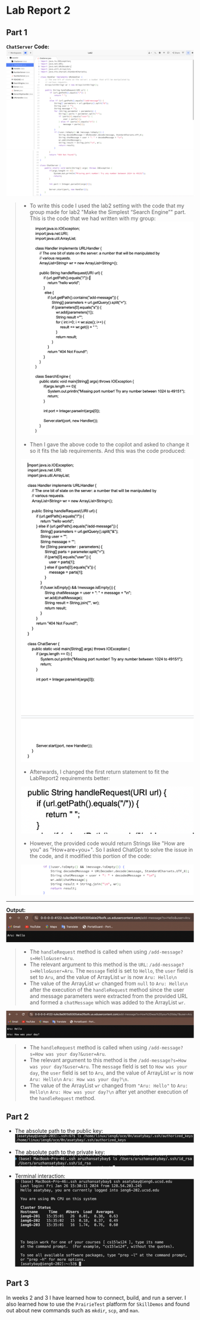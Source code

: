 # Lab Report 2
## Part 1
 
 **`ChatServer` Code:** 
 ![Code](https://github.com/Arushasatybay/cse15l-lab-reports/blob/main/Screenshot%202024-01-25%20at%205.00.39%20PM.png?raw=true)
 ![Code](https://github.com/Arushasatybay/cse15l-lab-reports/blob/main/Screenshot%202024-01-25%20at%205.10.29%20PM.png?raw=true)

> * To write this code I used the lab2 setting with the code that my group made for lab2 "Make the Simplest “Search Engine”" part. This is the code that we had written with my group:
> ![GroupCode](https://github.com/Arushasatybay/cse15l-lab-reports/blob/main/Screenshot%202024-01-26%20at%2012.39.23%20PM.png?raw=true)
>
> 
> * Then I gave the above code to the copilot and asked to change it so it fits the lab requirements. And this was the code produced:
>   
> ![Copilot Code](https://github.com/Arushasatybay/cse15l-lab-reports/blob/main/Screenshot%202024-01-26%20at%2012.45.04%20PM.png?raw=true)
> * Afterwards, I changed the first return statement to fit the LabReport2 requirements better:
>   
> ![ChangedReturn](https://github.com/Arushasatybay/cse15l-lab-reports/blob/main/Screenshot%202024-01-26%20at%2012.48.02%20PM.png?raw=true)
> * However, the provided code would return Strings like "How are you" as "How+are+you+". So I asked ChatGpt to solve the issue in the code, and it modified this portion of the code:
>
> ![ChatGPTmoddified](https://github.com/Arushasatybay/cse15l-lab-reports/blob/main/Screenshot%202024-01-26%20at%202.10.58%20PM.png?raw=true)

---
**Output:**
 ![Webscreenshot](https://github.com/Arushasatybay/cse15l-lab-reports/blob/main/Screenshot%202024-01-25%20at%205.14.48%20PM.png?raw=true)
 > * The `handleRequest` method is called when using `/add-message?s=Hello&user=Aru`.
 > * The relevant argument to this method is the `URL`: `/add-message?s=Hello&user=Aru`. The `message` field is set to `Hello`, the `user` field is set to `Aru`, and the value of ArrayList `wr` is now `Aru: Hello\n`
 > * The value of the ArrayList `wr` changed from `null` to `Aru: Hello\n` after the execution of the `handleRequest` method since the user and message parameters were extracted from the provided URL and formed a `chatMessage` which was added to the ArrayList `wr`.
   
 ![Webscreenshot](https://github.com/Arushasatybay/cse15l-lab-reports/blob/main/Screenshot%202024-01-25%20at%205.15.48%20PM.png?raw=true)
 > *  The `handleRequest` method is called when using `/add-message?s=How was your day?&user=Aru`.
 > *  The relevant argument to this method is the `/add-message?s=How was your day?&user=Aru`. The `message` field is set to `How was your day`, the `user` field is set to `Aru`, and the value of ArrayList `wr` is now `Aru: Hello\n` `Aru: How was your day?\n`.
 > *  The value of the ArrayList `wr` changed from `"Aru: Hello"` to `Aru: Hello\n` `Aru: How was your day?\n` after yet another execution of the `handleRequest` method.


## Part 2
 * The absolute path to the public key:
 ![Public](https://github.com/Arushasatybay/cse15l-lab-reports/blob/main/Screenshot%202024-01-30%20at%2011.31.07%20AM.png?raw=true)

 * The absolute path to the private key:
 ![Private](https://github.com/Arushasatybay/cse15l-lab-reports/blob/main/Screenshot%202024-01-30%20at%2011.32.06%20AM.png?raw=true)

 * Terminal interaction:
 ![Login](https://github.com/Arushasatybay/cse15l-lab-reports/blob/main/Screenshot%202024-01-26%20at%203.40.09%20PM.png?raw=true)


## Part 3
In weeks 2 and 3 I have learned how to connect, build, and run a server. I also learned how to use the `PrairieTest` platform for `SkillDemos` and found out about new commands such as `mkdir`, `scp`, and `man`.
 
